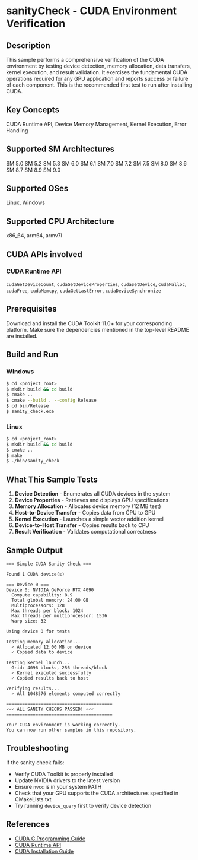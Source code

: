 # sanityCheck - CUDA Environment Verification

## Description

This sample performs a comprehensive verification of the CUDA environment by testing device detection, memory allocation, data transfers, kernel execution, and result validation. It exercises the fundamental CUDA operations required for any GPU application and reports success or failure of each component. This is the recommended first test to run after installing CUDA.

## Key Concepts

CUDA Runtime API, Device Memory Management, Kernel Execution, Error Handling

## Supported SM Architectures

SM 5.0 SM 5.2 SM 5.3 SM 6.0 SM 6.1 SM 7.0 SM 7.2 SM 7.5 SM 8.0 SM 8.6 SM 8.7 SM 8.9 SM 9.0

## Supported OSes

Linux, Windows

## Supported CPU Architecture

x86_64, arm64, armv7l

## CUDA APIs involved

### CUDA Runtime API
`cudaGetDeviceCount`, `cudaGetDeviceProperties`, `cudaSetDevice`, `cudaMalloc`, `cudaFree`, `cudaMemcpy`, `cudaGetLastError`, `cudaDeviceSynchronize`

## Prerequisites

Download and install the CUDA Toolkit 11.0+ for your corresponding platform.
Make sure the dependencies mentioned in the top-level README are installed.

## Build and Run

### Windows
```bash
$ cd <project_root>
$ mkdir build && cd build
$ cmake ..
$ cmake --build . --config Release
$ cd bin/Release
$ sanity_check.exe
```

### Linux
```bash
$ cd <project_root>
$ mkdir build && cd build
$ cmake ..
$ make
$ ./bin/sanity_check
```

## What This Sample Tests

1. **Device Detection** - Enumerates all CUDA devices in the system
2. **Device Properties** - Retrieves and displays GPU specifications
3. **Memory Allocation** - Allocates device memory (12 MB test)
4. **Host-to-Device Transfer** - Copies data from CPU to GPU
5. **Kernel Execution** - Launches a simple vector addition kernel
6. **Device-to-Host Transfer** - Copies results back to CPU
7. **Result Verification** - Validates computational correctness

## Sample Output

```
=== Simple CUDA Sanity Check ===

Found 1 CUDA device(s)

=== Device 0 ===
Device 0: NVIDIA GeForce RTX 4090
  Compute capability: 8.9
  Total global memory: 24.00 GB
  Multiprocessors: 128
  Max threads per block: 1024
  Max threads per multiprocessor: 1536
  Warp size: 32

Using device 0 for tests

Testing memory allocation...
  ✓ Allocated 12.00 MB on device
  ✓ Copied data to device

Testing kernel launch...
  Grid: 4096 blocks, 256 threads/block
  ✓ Kernel executed successfully
  ✓ Copied results back to host

Verifying results...
  ✓ All 1048576 elements computed correctly

========================================
✓✓✓ ALL SANITY CHECKS PASSED! ✓✓✓
========================================

Your CUDA environment is working correctly.
You can now run other samples in this repository.
```

## Troubleshooting

If the sanity check fails:
- Verify CUDA Toolkit is properly installed
- Update NVIDIA drivers to the latest version
- Ensure `nvcc` is in your system PATH
- Check that your GPU supports the CUDA architectures specified in CMakeLists.txt
- Try running `device_query` first to verify device detection

## References

- [CUDA C Programming Guide](https://docs.nvidia.com/cuda/cuda-c-programming-guide/index.html)
- [CUDA Runtime API](https://docs.nvidia.com/cuda/cuda-runtime-api/index.html)
- [CUDA Installation Guide](https://docs.nvidia.com/cuda/cuda-installation-guide-microsoft-windows/index.html)
